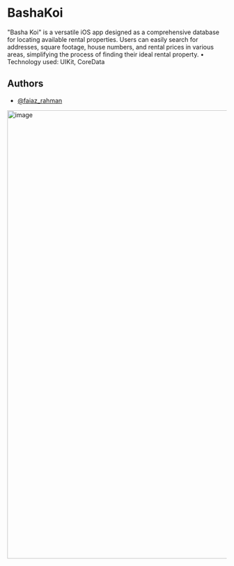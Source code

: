 # BashaKoi

"Basha Koi" is a versatile iOS app designed as a comprehensive
database for locating available rental properties. Users can easily
search for addresses, square footage, house numbers, and rental
prices in various areas, simplifying the process of finding their ideal
rental property.
• Technology used: UIKit, CoreData


## Authors

- [@faiaz_rahman](https://github.com/FaiazRahman100)

<img width="1029" alt="image" src="https://github.com/FaiazRahman100/BashaKoi/assets/118756709/444a0f17-1d2e-4c15-af96-43bbe1ffcc5a">

